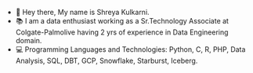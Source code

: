  * :wave: Hey there, My name is Shreya Kulkarni.
 * :books: I am a data enthusiast working as a Sr.Technology Associate at Colgate-Palmolive having 2 yrs of experience in Data Engineering domain.
 * :computer: Programming Languages and Technologies: Python, C, R, PHP, Data Analysis, SQL, DBT, GCP, Snowflake, Starburst, Iceberg.

